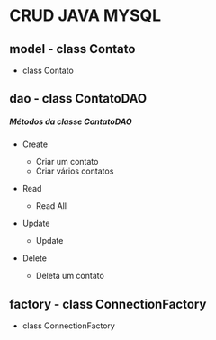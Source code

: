 # CRUD JAVA MYSQL

## model - class Contato
- class Contato

## dao - class ContatoDAO

##### Métodos da classe ContatoDAO

- Create
    - Criar um contato
    - Criar vários contatos

- Read
    - Read All
    
- Update
    - Update
 
- Delete
    - Deleta um contato
    

## factory - class ConnectionFactory
- class ConnectionFactory



